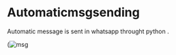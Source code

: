 # Automaticmsgsending
Automatic message is sent in whatsapp throught python .


(![msg](https://user-images.githubusercontent.com/86699596/193295041-be7d5063-89a2-4a78-be44-24fc7a1d0d50.png)

